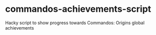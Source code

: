 # commandos-achievements-script
Hacky script to show progress towards Commandos: Origins global achievements
